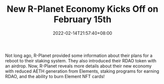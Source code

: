 ﻿---
title: "New R-Planet Economy Kicks Off on February 15th"
date: 2022-02-14T21:57:40+08:00
lastmod: 2022-02-14T16:45:40+08:00
draft: false
authors: ["Wayne"]
description: "Not long ago, R-Planet provided some information about their plans for a reboot to their staking system. They also introduced their RDAO token with an airdrop. Now, R-Planet reveals more details about their new economy with reduced AETH generation from Elements, staking programs for earning RDAO, and  the ability to burn Element NFT cards!"
featuredImage: "new-r-planet-economy-kicks-off-on-february-15th.jpeg"
tags: ["Virtual World","Play to Earn"]
categories: ["news"]
news: ["Virtual World"]
weight: 
lightgallery: true
pinned: false
recommend: false
recommend1: false
---

Not long ago, R-Planet provided some information about their plans for a reboot to their staking system. They also introduced their RDAO token with an airdrop. Now, R-Planet reveals more details about their new economy with reduced AETH generation from Elements, staking programs for earning RDAO, and  the ability to burn Element NFT cards!

<!--more-->

